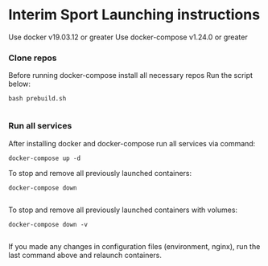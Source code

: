 # Interim Sport Launching instructions

Use docker v19.03.12 or greater
Use docker-compose v1.24.0 or greater 


### Clone repos

Before running docker-compose install all necessary repos
Run the script below: 
```
bash prebuild.sh
 
```

### Run all services

After installing docker and docker-compose run all services via command:
```
docker-compose up -d

```
To stop and remove all previously launched containers:
```
docker-compose down
 
```

To stop and remove all previously launched containers with volumes:
```
docker-compose down -v
 
```
If you made any changes in configuration files (environment, nginx), run the  last command above and relaunch containers.
